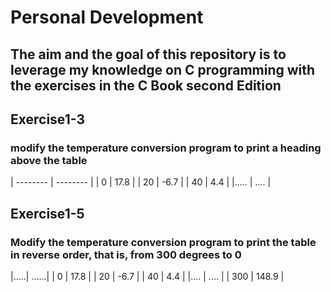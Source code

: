 # Personal Development
## The aim and the goal of this repository is to leverage my knowledge on C programming with the exercises in the C Book second Edition
 
## Exercise1-3
### modify the temperature conversion program to print a heading above the table

| -------- | -------- |
| 0        | 17.8     |
| 20       | -6.7     |
| 40       | 4.4      |
|.....     | ....     |

## Exercise1-5
### Modify the temperature conversion program to print the table in reverse order, that is, from 300 degrees to 0

|.....| ......|
| 0   | 17.8  |
| 20  | -6.7  |
| 40  | 4.4   |
|.... | ....  |
| 300 | 148.9 |

